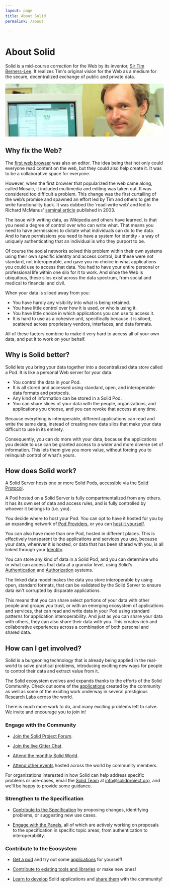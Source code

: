 ```yaml
---
layout: page
title: About Solid
permalink: /about

---
```


# About Solid

Solid is a mid-course correction for the Web by its inventor, 
[Sir Tim Berners-Lee](/team). It realizes Tim's original vision for the 
Web as a medium for the secure, decentralized exchange of public 
and private data.

<img src="/assets/img/timbl-cern.jpg"/>

## Why fix the Web?

The [first web browser](https://worldwideweb.cern.ch/) was also an editor. 
The idea being that not only could everyone read content on the web, but 
they could also help create it. It was 
to be a collaborative space for everyone.

However, when the first browser that popularized the web came along, called 
Mosaic, it included multimedia and editing was taken out. It was considered 
too difficult a problem. This change was the first curtailing of the web’s 
promise and spawned an effort led by Tim and others to get the write 
functionality back. It was dubbed the ‘read-write web’ and led to Richard 
McManus' 
[seminal article](https://web.archive.org/web/20181214015324/http://readwrite.com/2003/04/19/the_readwrite_w) 
published in 2003.

The issue with writing data, as Wikipedia and others have learned, is that you 
need a degree of control over who can write what. That means you need to have 
permissions to dictate what individuals can do to the data. And to have 
permissions you need to have a system for identity - a way of uniquely 
authenticating that an individual is who they purport to be.

Of course the social networks solved this problem within their own systems 
using their own specific identity and access control, but these were not 
standard, not interoperable, and gave you no choice in what applications you
could use to access that data. You had to have your entire personal
or professional life within one silo for it to work. And since the Web
is ubiquitous, these silos exist across the data spectrum, from social
and medical to financial and civil. 

When your data is siloed away from you:

* You have hardly any visibility into what is being retained.
* You have little control over how it is used, or who is using it. 
* You have little choice in which applications you can use to access it.
* It is hard to use as a cohesive unit, specifically because it is siloed,
scattered across proprietary vendors, interfaces, and data formats.

All of these factors combine to make it very hard to access all of your
own data, and put it to work on your behalf.

## Why is Solid better?

Solid lets you bring your data together into a decentralized data 
store called a Pod. It is like a personal Web server for your data.

* You control the data in your Pod. 
* It is all stored
and accessed using standard, open, and interoperable data formats and protocols.
* Any kind of information can be stored
in a Solid Pod. 
* You can share slices of your data with the people, organizations, 
and applications you choose, and you can revoke that access at any time.

Because everything is interoperable, different applications can
read and write the same data, instead of creating new data silos that make 
your data difficult to use in its entirety.

Consequently, you can do more with your data, because the applications 
you decide to use can be granted access to a wider and more diverse 
set of information. This lets them give you more value, without 
forcing you to relinquish control of what's yours.

## How does Solid work?

A Solid Server hosts one or more Solid Pods, accessible via the
[Solid Protocol](https://solid.github.io/specification/#protocol).

A Pod hosted on a Solid Server is fully compartmentalized from 
any others. It has its own set of data and access rules, and is
fully controlled by whoever it belongs to (i.e. you).

You decide where to host your Pod. You can opt to have it hosted for
you by an expanding network of 
[Pod Providers](/users/get-a-pod), or you can 
[host it yourself](/self-hosting/).

You can also have more than one Pod, hosted in different places. This is 
effectively transparent to the applications and services you use, because
your data, wherever it is hosted, or data that has been shared with you, 
is all linked through your 
[Identity](https://solid.github.io/specification/#identity).

You can store any kind of data in a Solid Pod, and you can
determine who or what can access that data at a granular level,
using Solid's 
[Authentication](https://solid.github.io/specification/#authentication) and 
[Authorization](https://solid.github.io/specification/#authorization) systems.

The linked data model makes the data you store 
interoperable by using open, standard formats, that can be validated by 
the Solid Server to ensure data isn't corrupted by disparate applications.

This means that you can share select portions of your data with other 
people and groups you trust, or with an emerging ecosystem of 
applications and services, that can read and write data in your Pod using
standard patterns for application interoperability. And just as you
can share your data with others, they can also share their data with you. 
This creates rich and collaborative experiences across a combination of
both personal and shared data.


## How can I get involved?

Solid is a burgeoning technology that is already being applied in the
real-world to solve practical problems, introducing exciting 
new ways for people to control their data and extract value from it.

The Solid ecosystem evolves and expands thanks to the efforts of the
Solid Community. Check out some of the [applications](/apps) created by
the community as well as some of the exciting work underway in several
prestigious [Research Labs](/labs) across the world.

There is much more work to do, and many exciting problems left to
solve. We invite and encourage you to join in!

### Engage with the Community

- [Join the Solid Project Forum](https://forum.solidproject.org).

- [Join the live Gitter Chat](https://gitter.im/solid/chat). 

- [Attend the monthly Solid World](/events).

- [Attend other events](/events) hosted across the world by community
  members.

For organizations interested in how Solid can help address specific
problems or use-cases, email the [Solid Team](/team) at
[info@solidproject.org](mailto:info@solidproject.org), and we'll be happy
to provide some guidance.

### Strengthen to the Specification

- [Contribute to the Specification](/specification) by proposing
  changes, identifying problems, or suggesting new use cases.

- [Engage with the Panels](/specification), all of which are actively
  working on proposals to the specification in specific topic areas,
  from authentication to interoperability.

### Contribute to the Ecosystem

- [Get a pod](/users/get-a-pod) and try out some [applications](/apps)
  for yourself!

- [Contribute to existing tools and libraries](/developers/tools) or
  make new ones!

- [Learn to develop](/developers) Solid applications and [share
  them](/apps) with the community!



